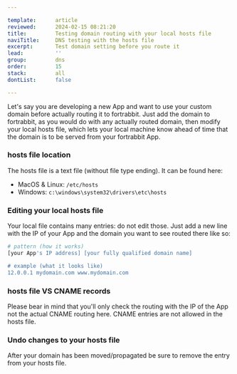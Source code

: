 ```yaml
---

template:      article
reviewed:      2024-02-15 08:21:20
title:         Testing domain routing with your local hosts file
naviTitle:     DNS testing with the hosts file
excerpt:       Test domain setting before you route it
lead:          ''
group:         dns
order:         15
stack:         all
dontList:      false

---
```


Let's say you are developing a new App and want to use your custom domain before actually routing it to fortrabbit. Just add the domain to fortrabbit, as you would do with any actually routed domain, then modify your local hosts file, which lets your local machine know ahead of time that the domain is to be served from your fortrabbit App.

### hosts file location

The hosts file is a text file (without file type ending). It can be found here:

* MacOS & Linux: `/etc/hosts`
* Windows: `c:\windows\system32\drivers\etc\hosts`

### Editing your local hosts file

Your local file contains many entries: do not edit those. Just add a new line with the IP of your App and the domain you want to see routed there like so:

```bash
# pattern (how it works)
[your App's IP address] [your fully qualified domain name]

# example (what it looks like)
12.0.0.1 mydomain.com www.mydomain.com
```

### hosts file VS CNAME records

Please bear in mind that you'll only check the routing with the IP of the App not the actual CNAME routing here. CNAME entries are not allowed in the hosts file.

### Undo changes to your hosts file

After your domain has been moved/propagated be sure to remove the entry from your hosts file.
